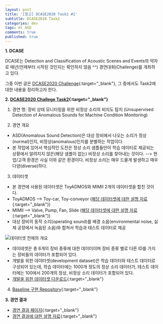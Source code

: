 ```yaml
---
layout: post
title: '[참고] DCASE2020 Task2 #1'
subtitle: DCASE2010 Task2
categories: dev
tags: ml ASD
comments: true
published: true
---
```

**1. DCASE**

DCASE는 Detection and Classification of Acoustic Scenes and Events의 약자로 매년(언제부터 시작된 것인지는 확인하지 않음 ^^) 경연대회(Challenge)를 개최하고 있다.

그중 이번 글은 [DCASE2020 Challenge](http://dcase.community/challenge2020/index){:target="_blank"}, 그 중에서도 Task2에 대한 내용을 정리하고자 한다.

**2. [DCASE2020 Challege Task2](http://dcase.community/challenge2020/task-unsupervised-detection-of-anomalous-sounds){:target="_blank"}**

1) 경연 명: 장비 상태 모니터링을 위한 비정상 소리의 비지도 탐지 (Unsupervised Detection of Anomalous Sounds for Machine Condition Monitoring)

2) 경연 개요
- ASD(Anomalous Sound Detection)은 대상 장비에서 나오는 소리가 정상(normal)인지, 비정상(anomalous)인지를 분별하는 작업이다.
- 본 작업에 있어서 핵심적인 도전은 정상 소리 샘플들만이 학습 데이터로 제공되는 상황에서 알려지지 않은(해당 샘플이 없는) 비정상 소리를 찾아내는 것이다. --> 현업/고객 환경은 사실 이와 같은 환경이다. 비정상 소리는 매우 드물게 발생하고 매우 다양(diverse)하다.

3) 데이터셋
- 본 경연에 사용된 데이터셋은 ToyADMOS와 MIMII 2개의 데이터셋을 합친 것이다.
- ToyADMOS --> Toy-car, Toy-conveyor ([해당 데이터셋에 대한 설명 자료](https://ieeexplore.ieee.org/document/8937164){:target="_blank"})
- MIMII --> Valve, Pump, Fan, Slide ([해당 데이터셋에 대한 설명 자료](http://dcase.community/documents/workshop2019/proceedings/DCASE2019Workshop_Purohit_21.pdf){:target="_blank"})
- 대상 장비의 동작 소리(operating sound)를 배경 소음(environmental noise, 실제 공장에서 녹음된 소음)와 합쳐서 학습과 테스트 데이터로 제공

![데이터셋 전체의 개요](https://AIWithDaddy.github.io/assets/img/dev/ml/2021-04-01-dev-ml-dcase2020.jpg)  

- 데이테셋은 총 6개의 장비 종류에 대한 데이터이며 장비 종류 별로 다른 ID를 가지는 장비들의 데이터가 포함되어 있다.
- 개발을 위한 데이터셋(development dataset)은 학습 데이터와 테스트 데이터로 구성되어 있는데, 학습 데이터에는 1000개 정도의 정상 소리 데이터가, 테스트 데이터에는 100에서 200개의 정상, 비정상 소리 데이터가 포함되어 있다.
- [개발을 위한 데이터셋 다운로드](https://zenodo.org/record/3678171#.YGZ4L7BxeUk){:target="_blank"}

4) [Baseline 구현 Repository](https://github.com/y-kawagu/dcase2020_task2_baseline){:target="_blank"}

**3. 경연 결과**
- [경연 결과 페이지](http://dcase.community/challenge2020/task-unsupervised-detection-of-anomalous-sounds-results){:target="_blank"}
- [경연 결과에 대한 설명 자료](https://arxiv.org/pdf/2006.05822.pdf){:target="_blank"}
